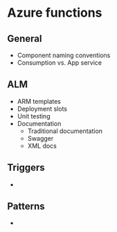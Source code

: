 # Azure functions

## General

- Component naming conventions
- Consumption vs. App service

## ALM

- ARM templates
- Deployment slots
- Unit testing
- Documentation
  - Traditional documentation
  - Swagger
  - XML docs

## Triggers

-

## Patterns

- 